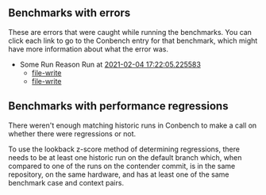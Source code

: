 ## Benchmarks with errors

These are errors that were caught while running the benchmarks. You can click each link to go to the Conbench entry for that benchmark, which might have more information about what the error was.

- Some Run Reason Run at [2021-02-04 17:22:05.225583](http://localhost/runs/some_contender)
  - [file-write](http://localhost/benchmarks/some-benchmark-uuid-2)
  - [file-write](http://localhost/benchmarks/some-benchmark-uuid-2)

## Benchmarks with performance regressions

There weren't enough matching historic runs in Conbench to make a call on whether there were regressions or not.

To use the lookback z-score method of determining regressions, there needs to be at least one historic run on the default branch which, when compared to one of the runs on the contender commit, is in the same repository, on the same hardware, and has at least one of the same benchmark case and context pairs.
